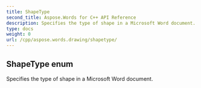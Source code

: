 ```yaml
---
title: ShapeType
second_title: Aspose.Words for C++ API Reference
description: Specifies the type of shape in a Microsoft Word document. 
type: docs
weight: 0
url: /cpp/aspose.words.drawing/shapetype/
---
```

## ShapeType enum


Specifies the type of shape in a Microsoft Word document. 

